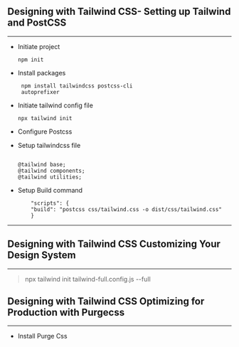 ## Designing with Tailwind CSS- Setting up Tailwind and PostCSS

---

- Initiate project
  ```
  npm init
  ```
- Install packages

  ```
   npm install tailwindcss postcss-cli
   autoprefixer
  ```

- Initiate tailwind config file

  ```
  npx tailwind init
  ```

- Configure Postcss
- Setup tailwindcss file

  ```

  @tailwind base;
  @tailwind components;
  @tailwind utilities;

  ```

- Setup Build command

  ```
      "scripts": {
      "build": "postcss css/tailwind.css -o dist/css/tailwind.css"
      }
  ```

---

## Designing with Tailwind CSS Customizing Your Design System
___

> npx tailwind init tailwind-full.config.js --full

## Designing with Tailwind CSS Optimizing for Production with Purgecss
___

- Install Purge Css
  >   
